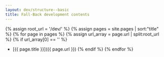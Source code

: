 ```yaml
---
layout: dev/structure--basic
title: Fall-Back development contents
---
```

{% assign root_url = '/dev/' %}
{% assign pages = site.pages | sort:"title" %}
{% for page in pages %}
{% assign url_array = page.url | split:root_url %}
{% if url_array[0] == '' %}
* [{{ page.title }}]({{ page.url }})
{% endif %}
{% endfor %}